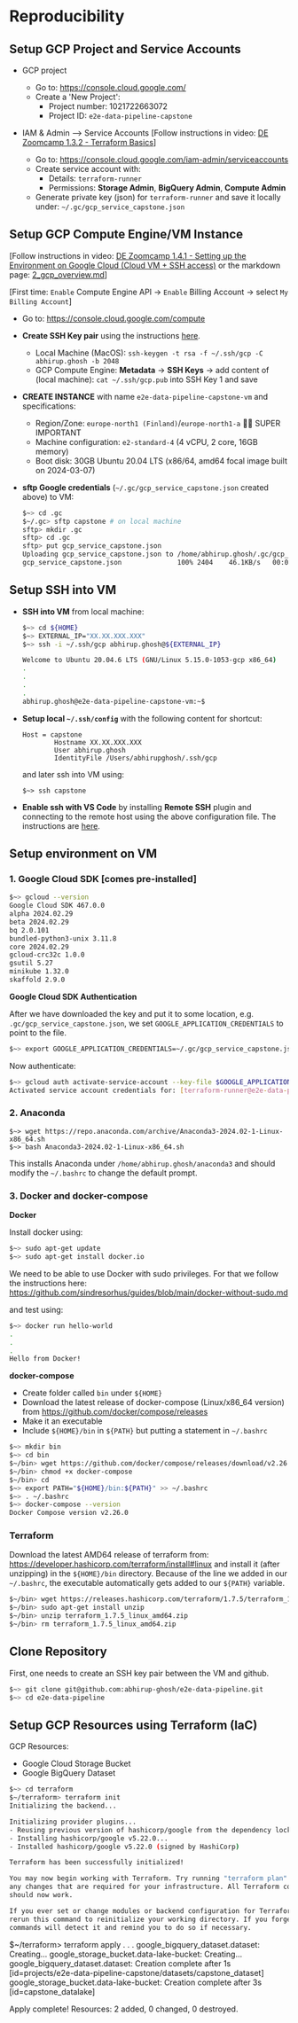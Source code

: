 # Reproducibility

## Setup GCP Project and Service Accounts

* GCP project
  * Go to: https://console.cloud.google.com/
  * Create a 'New Project':
    * Project number: 1021722663072 
    * Project ID: `e2e-data-pipeline-capstone`

* IAM & Admin --> Service Accounts [Follow instructions in video: [DE Zoomcamp 1.3.2 - Terraform Basics](https://youtu.be/Y2ux7gq3Z0o?list=PL3MmuxUbc_hJed7dXYoJw8DoCuVHhGEQb)]
  * Go to: https://console.cloud.google.com/iam-admin/serviceaccounts
  * Create service account with:
    * Details: `terraform-runner`
    * Permissions: **Storage Admin**, **BigQuery Admin**, **Compute Admin**
  * Generate private key (json) for `terraform-runner` and save it locally under: `~/.gc/gcp_service_capstone.json`

## Setup GCP Compute Engine/VM Instance 

[Follow instructions in video: [DE Zoomcamp 1.4.1 - Setting up the Environment on Google Cloud (Cloud VM + SSH access)](https://youtu.be/ae-CV2KfoN0?list=PL3MmuxUbc_hJed7dXYoJw8DoCuVHhGEQb) or the markdown page: [2_gcp_overview.md](https://github.com/DataTalksClub/data-engineering-zoomcamp/blob/main/01-docker-terraform/1_terraform_gcp/2_gcp_overview.md)]

[First time: `Enable` Compute Engine API &rarr; `Enable` Billing Account &rarr; select `My Billing Account`]

* Go to: https://console.cloud.google.com/compute
* **Create SSH Key pair** using the instructions [here](https://cloud.google.com/compute/docs/connect/create-ssh-keys).
  * Local Machine (MacOS): `ssh-keygen -t rsa -f ~/.ssh/gcp -C abhirup.ghosh -b 2048`
  * GCP Compute Engine: **Metadata** &rarr; **SSH Keys** &rarr; add content of (local machine): `cat ~/.ssh/gcp.pub` into SSH Key 1 and save
* **CREATE INSTANCE** with name `e2e-data-pipeline-capstone-vm` and specifications:
  * Region/Zone: `europe-north1 (Finland)`/`europe-north1-a` 🚨🚨 SUPER IMPORTANT
  * Machine configuration: `e2-standard-4` (4 vCPU, 2 core, 16GB memory)
  * Boot disk: 30GB Ubuntu 20.04 LTS (x86/64, amd64 focal image built on 2024-03-07)

* **sftp Google credentials** (`~/.gc/gcp_service_capstone.json` created above) to VM:

  ```bash
  $~> cd .gc
  $~/.gc> sftp capstone # on local machine
  sftp> mkdir .gc
  sftp> cd .gc
  sftp> put gcp_service_capstone.json
  Uploading gcp_service_capstone.json to /home/abhirup.ghosh/.gc/gcp_service_capstone.json
  gcp_service_capstone.json              100% 2404    46.1KB/s   00:00    
  ```

## Setup SSH into VM

* **SSH into VM** from local machine:

    ```bash
    $~> cd ${HOME}
    $~> EXTERNAL_IP="XX.XX.XXX.XXX"
    $~> ssh -i ~/.ssh/gcp abhirup.ghosh@${EXTERNAL_IP}

    Welcome to Ubuntu 20.04.6 LTS (GNU/Linux 5.15.0-1053-gcp x86_64)
    .
    .
    .
    .
    abhirup.ghosh@e2e-data-pipeline-capstone-vm:~$ 
    ```

* **Setup local `~/.ssh/config`** with the following content for shortcut:

    ```vim
    Host = capstone
            Hostname XX.XX.XXX.XXX
            User abhirup.ghosh
            IdentityFile /Users/abhirupghosh/.ssh/gcp
    ```

    and later ssh into VM using:

    ```
    $~> ssh capstone
    ```

* **Enable ssh with VS Code** by installing **Remote SSH** plugin and connecting to the remote host using the above configuration file. The instructions are [here](https://youtu.be/ae-CV2KfoN0?list=PL3MmuxUbc_hJed7dXYoJw8DoCuVHhGEQb&t=1073).

## Setup environment on VM

### 1. Google Cloud SDK [comes pre-installed]

```bash
$~> gcloud --version
Google Cloud SDK 467.0.0
alpha 2024.02.29
beta 2024.02.29
bq 2.0.101
bundled-python3-unix 3.11.8
core 2024.02.29
gcloud-crc32c 1.0.0
gsutil 5.27
minikube 1.32.0
skaffold 2.9.0
```

**Google Cloud SDK Authentication**

After we have downloaded the key and put it to some location, e.g. `.gc/gcp_service_capstone.json`, we set `GOOGLE_APPLICATION_CREDENTIALS` to point to the file.

```bash
$~> export GOOGLE_APPLICATION_CREDENTIALS=~/.gc/gcp_service_capstone.json
```

Now authenticate:

```bash
$~> gcloud auth activate-service-account --key-file $GOOGLE_APPLICATION_CREDENTIALS
Activated service account credentials for: [terraform-runner@e2e-data-pipeline-capstone.iam.gserviceaccount.com]
```

### 2. Anaconda

```
$~> wget https://repo.anaconda.com/archive/Anaconda3-2024.02-1-Linux-x86_64.sh
$~> bash Anaconda3-2024.02-1-Linux-x86_64.sh
```

This installs Anaconda under `/home/abhirup.ghosh/anaconda3` and should modify the `~/.bashrc` to change the default prompt.

### 3. Docker and docker-compose

**Docker**

Install docker using:
```bash
$~> sudo apt-get update
$~> sudo apt-get install docker.io
```

We need to be able to use Docker with sudo privileges. For that we follow the instructions here: https://github.com/sindresorhus/guides/blob/main/docker-without-sudo.md

and test using:
```bash
$~> docker run hello-world
.
.
.
Hello from Docker!
```

**docker-compose**

* Create folder called `bin` under `${HOME}`
* Download the latest release of docker-compose (Linux/x86_64 version) from https://github.com/docker/compose/releases
* Make it an executable
* Include `${HOME}/bin` in `${PATH}` but putting a statement in `~/.bashrc`

```bash
$~> mkdir bin
$~> cd bin
$~/bin> wget https://github.com/docker/compose/releases/download/v2.26.0/docker-compose-linux-x86_64 -O docker-compose
$~/bin> chmod +x docker-compose
$~/bin> cd
$~> export PATH="${HOME}/bin:${PATH}" >> ~/.bashrc
$~> . ~/.bashrc
$~> docker-compose --version
Docker Compose version v2.26.0
```

### Terraform

Download the latest AMD64 release of terraform from: https://developer.hashicorp.com/terraform/install#linux and install it (after unzipping) in the `${HOME}/bin` directory. Because of the line we added in our `~/.bashrc`, the executable automatically gets added to our `${PATH}` variable.

```bash
$~/bin> wget https://releases.hashicorp.com/terraform/1.7.5/terraform_1.7.5_linux_amd64.zip
$~/bin> sudo apt-get install unzip
$~/bin> unzip terraform_1.7.5_linux_amd64.zip
$~/bin> rm terraform_1.7.5_linux_amd64.zip 
```

## Clone Repository

First, one needs to create an SSH key pair between the VM and github.

```bash
$~> git clone git@github.com:abhirup-ghosh/e2e-data-pipeline.git
$~> cd e2e-data-pipeline
```

## Setup GCP Resources using Terraform (IaC)

GCP Resources:
* Google Cloud Storage Bucket
* Google BigQuery Dataset

```bash
$~> cd terraform
$~/terraform> terraform init
Initializing the backend...

Initializing provider plugins...
- Reusing previous version of hashicorp/google from the dependency lock file
- Installing hashicorp/google v5.22.0...
- Installed hashicorp/google v5.22.0 (signed by HashiCorp)

Terraform has been successfully initialized!

You may now begin working with Terraform. Try running "terraform plan" to see
any changes that are required for your infrastructure. All Terraform commands
should now work.

If you ever set or change modules or backend configuration for Terraform,
rerun this command to reinitialize your working directory. If you forget, other
commands will detect it and remind you to do so if necessary.
```


$~/terraform> terraform apply
.
.
.
google_bigquery_dataset.dataset: Creating...
google_storage_bucket.data-lake-bucket: Creating...
google_bigquery_dataset.dataset: Creation complete after 1s [id=projects/e2e-data-pipeline-capstone/datasets/capstone_dataset]
google_storage_bucket.data-lake-bucket: Creation complete after 3s [id=capstone_datalake]

Apply complete! Resources: 2 added, 0 changed, 0 destroyed.
```